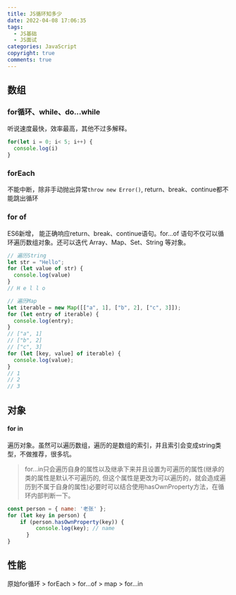 ```yaml
---
title: JS循环知多少
date: 2022-04-08 17:06:35
tags: 
  - JS基础
  - JS面试
categories: JavaScript
copyright: true
comments: true
---
```


## 数组
### for循环、while、do...while
听说速度最快，效率最高，其他不过多解释。
```javascript
for(let i = 0; i< 5; i++) {
  console.log(i)
}
```

### forEach
不能中断，除非手动抛出异常```throw new Error()```, return、break、continue都不能跳出循环

### for of
ES6新增， 能正确响应return、break、continue语句。for...of 语句不仅可以循环遍历数组对象。还可以迭代 Array、Map、Set、String 等对象。
```javascript
// 遍历String
let str = "Hello";
for (let value of str) {
  console.log(value)
}
// H e l l o

// 遍历Map
let iterable = new Map([["a", 1], ["b", 2], ["c", 3]]);
for (let entry of iterable) {
  console.log(entry);
}
// ["a", 1]
// ["b", 2]
// ["c", 3]
for (let [key, value] of iterable) {
  console.log(value);
}
// 1
// 2
// 3
```
### 

## 对象
#### for in
遍历对象。虽然可以遍历数组，遍历的是数组的索引，并且索引会变成string类型，不做推荐，很多坑。
> for...in只会遍历自身的属性以及继承下来并且设置为可遍历的属性(继承的类的属性是默认不可遍历的, 但这个属性是更改为可以遍历的，就会造成遍历到不属于自身的属性)必要时可以结合使用hasOwnProperty方法，在循环内部判断一下。
```javascript
const person = { name: '老张' };
for (let key in person) {  
    if (person.hasOwnProperty(key)) {   
         console.log(key); // name 
      }
}
```

## 性能
原始for循环 > forEach > for...of > map > for...in


